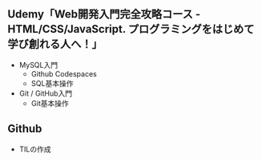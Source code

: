 ## Udemy「Web開発入門完全攻略コース - HTML/CSS/JavaScript. プログラミングをはじめて学び創れる人へ！」
- MySQL入門
  - Github Codespaces
  - SQL基本操作
- Git / GitHub入門
  - Git基本操作

## Github
- TILの作成